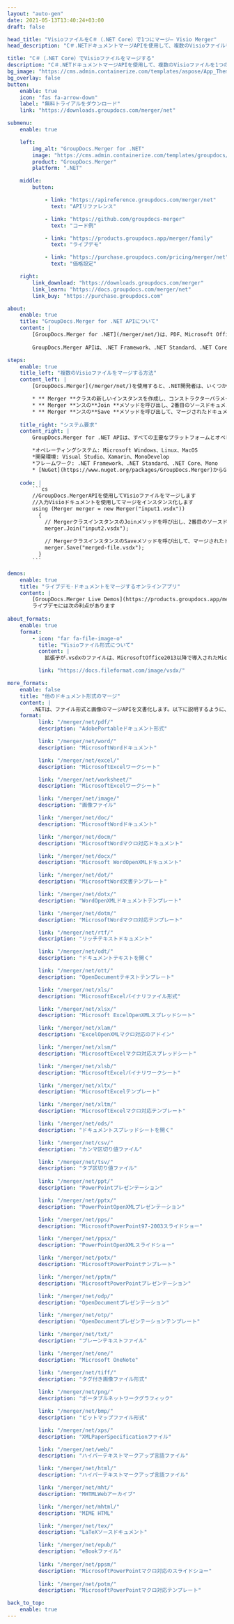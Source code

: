 ```yaml
---
layout: "auto-gen"
date: 2021-05-13T13:40:24+03:00
draft: false

head_title: "VisioファイルをC＃（.NET Core）で1つにマージ– Visio Merger"
head_description: "C＃.NETドキュメントマージAPIを使用して、複数のVisioファイルを1つのファイルにマージします。特定のページまたはページ範囲をさまざまなドキュメントから単一のドキュメントにマージします."

title: "C＃（.NET Core）でVisioファイルをマージする"
description: "C＃.NETドキュメントマージAPIを使用して、複数のVisioファイルを1つのファイルにマージします。選択したページまたはページ範囲をさまざまなソースドキュメントから単一の結果ドキュメントにマージします."
bg_image: "https://cms.admin.containerize.com/templates/aspose/App_Themes/V3/images/bg/header1.png"
bg_overlay: false
button:
    enable: true
    icon: "fas fa-arrow-down"
    label: "無料トライアルをダウンロード"
    link: "https://downloads.groupdocs.com/merger/net"

submenu:
    enable: true

    left:
        img_alt: "GroupDocs.Merger for .NET"
        image: "https://cms.admin.containerize.com/templates/groupdocs/images/product-logos/90x90-noborder/groupdocs-merger-net.png"
        product: "GroupDocs.Merger"
        platform: ".NET"

    middle:
        button:

            - link: "https://apireference.groupdocs.com/merger/net"
              text: "APIリファレンス"

            - link: "https://github.com/groupdocs-merger"
              text: "コード例"

            - link: "https://products.groupdocs.app/merger/family"
              text: "ライブデモ"

            - link: "https://purchase.groupdocs.com/pricing/merger/net"
              text: "価格設定"

    right:
        link_download: "https://downloads.groupdocs.com/merger"
        link_learn: "https://docs.groupdocs.com/merger/net"
        link_buy: "https://purchase.groupdocs.com"

about:
    enable: true
    title: "GroupDocs.Merger for .NET APIについて"
    content: |
        [GroupDocs.Merger for .NET](/merger/net/)は、PDF、Microsoft Office（Word、Excel、PowerPoint、OneNote）、OpenDocument、HTML、 .NETアプリケーション内の画像およびその他の多く。コードを数行追加するだけで、移動、削除、回転、スワップ、抽出、ドキュメント内のページの向きの変更など、いくつかのドキュメント操作を実行できます。ドキュメントマージAPIは、ドキュメントページを画像としてプレビューして、ページのドキュメント構造、フォーマット、コンテンツを分析することもサポートしています。
        
        GroupDocs.Merger APIは、.NET Framework、.NET Standard、.NET Core、Mono、Xamarinを含むすべての主要なオペレーティングシステムとプラットフォームで十分にサポートされています。

steps:
    enable: true
    title_left: "複数のVisioファイルをマージする方法"
    content_left: |
        [GroupDocs.Merger](/merger/net/)を使用すると、.NET開発者は、いくつかの簡単な手順を実装することで、アプリケーション内で2つ以上のVisioファイルを簡単にマージできます。

        * ** Merger **クラスの新しいインスタンスを作成し、コンストラクターパラメーターとしてソースドキュメントパスを渡します。
        * ** Merger **ンスの**Join **メソッドを呼び出し、2番目のソースドキュメントパスを渡します。
        * ** Merger **ンスの**Save **メソッドを呼び出して、マージされたドキュメントを保存します。
        
    title_right: "システム要求"
    content_right: |
        GroupDocs.Merger for .NET APIは、すべての主要なプラットフォームとオペレーティングシステムでサポートされています。以下のコードを実行する前に、システムに次の前提条件がインストールされていることを確認してください。

        *オペレーティングシステム: Microsoft Windows、Linux、MacOS
        *開発環境: Visual Studio、Xamarin、MonoDevelop
        *フレームワーク: .NET Framework、.NET Standard、.NET Core、Mono
        * [NuGet](https://www.nuget.org/packages/GroupDocs.Merger)からGroupDocs.Mergerfor.NETの最新バージョンをダウンロードします
        
    code: |
        ```cs
        //GroupDocs.MergerAPIを使用してVisioファイルをマージします
        //入力Visioドキュメントを使用してマージをインスタンス化します
        using (Merger merger = new Merger("input1.vsdx"))
          {
            // MergerクラスインスタンスのJoinメソッドを呼び出し、2番目のソースドキュメントパスを渡します
            merger.Join("input2.vsdx");
            
            // MergerクラスインスタンスのSaveメソッドを呼び出して、マージされたドキュメントを保存します
            merger.Save("merged-file.vsdx");
          }
        ```

demos:
    enable: true
    title: "ライブデモ-ドキュメントをマージするオンラインアプリ"
    content: |
        [GroupDocs.Merger Live Demos](https://products.groupdocs.app/merger/vsdx)Webサイトにアクセスして、現在複数のVisioファイルをマージします。  
        ライブデモには次の利点があります
        
about_formats:
    enable: true
    format:
        - icon: "far fa-file-image-o"
          title: "Visioファイル形式について"
          content: |
            拡張子が.vsdxのファイルは、MicrosoftOffice2013以降で導入されたMicrosoftVisioファイル形式を表します。これは、以前のバージョンのMicrosoftVisioでサポートされていたバイナリファイル形式.VSDを置き換えるために開発されました。また、Microsoft SharePoint Server2013のVisioServicesでもサポートされており、SharePointServerに公開するための中間ファイル形式は必要ありません。 Visioファイルは、ビジュアルオブジェクト、フローチャート、UMLダイアグラム、情報フロー、組織図、ソフトウェアダイアグラム、ネットワークレイアウト、データベースモデル、オブジェクトマッピング、およびその他の同様の情報を含む図面を作成するために使用されます。 Visioを使用して生成されたファイルは、PNG、BMP、PDFなどのさまざまなファイル形式にエクスポートすることもできます。

          link: "https://docs.fileformat.com/image/vsdx/"

more_formats:
    enable: false
    title: "他のドキュメント形式のマージ"
    content: |
        .NETは、ファイル形式と画像のマージAPIを文書化します。以下に説明するように、いくつかの一般的なファイル形式をマージします。
    format: 
          link: "/merger/net/pdf/"
          description: "AdobePortableドキュメント形式"

          link: "/merger/net/word/"
          description: "MicrosoftWordドキュメント"

          link: "/merger/net/excel/"
          description: "MicrosoftExcelワークシート"

          link: "/merger/net/worksheet/"
          description: "MicrosoftExcelワークシート"

          link: "/merger/net/image/"
          description: "画像ファイル"

          link: "/merger/net/doc/"
          description: "MicrosoftWordドキュメント"

          link: "/merger/net/docm/"
          description: "MicrosoftWordマクロ対応ドキュメント"

          link: "/merger/net/docx/"
          description: "Microsoft WordOpenXMLドキュメント"

          link: "/merger/net/dot/"
          description: "MicrosoftWord文書テンプレート"

          link: "/merger/net/dotx/"
          description: "WordOpenXMLドキュメントテンプレート"

          link: "/merger/net/dotm/"
          description: "MicrosoftWordマクロ対応テンプレート"

          link: "/merger/net/rtf/"
          description: "リッチテキストドキュメント"

          link: "/merger/net/odt/"
          description: "ドキュメントテキストを開く"

          link: "/merger/net/ott/"
          description: "OpenDocumentテキストテンプレート"

          link: "/merger/net/xls/"
          description: "MicrosoftExcelバイナリファイル形式"

          link: "/merger/net/xlsx/"
          description: "Microsoft ExcelOpenXMLスプレッドシート"

          link: "/merger/net/xlam/"
          description: "ExcelOpenXMLマクロ対応のアドイン"

          link: "/merger/net/xlsm/"
          description: "MicrosoftExcelマクロ対応スプレッドシート"

          link: "/merger/net/xlsb/"
          description: "MicrosoftExcelバイナリワークシート"

          link: "/merger/net/xltx/"
          description: "MicrosoftExcelテンプレート"

          link: "/merger/net/xltm/"
          description: "MicrosoftExcelマクロ対応テンプレート"

          link: "/merger/net/ods/"
          description: "ドキュメントスプレッドシートを開く"

          link: "/merger/net/csv/"
          description: "カンマ区切り値ファイル"

          link: "/merger/net/tsv/"
          description: "タブ区切り値ファイル"
        
          link: "/merger/net/ppt/"
          description: "PowerPointプレゼンテーション"

          link: "/merger/net/pptx/"
          description: "PowerPointOpenXMLプレゼンテーション"

          link: "/merger/net/pps/"
          description: "MicrosoftPowerPoint97-2003スライドショー"

          link: "/merger/net/ppsx/"
          description: "PowerPointOpenXMLスライドショー"

          link: "/merger/net/potx/"
          description: "MicrosoftPowerPointテンプレート"

          link: "/merger/net/pptm/"
          description: "MicrosoftPowerPointプレゼンテーション"

          link: "/merger/net/odp/"
          description: "OpenDocumentプレゼンテーション"

          link: "/merger/net/otp/"
          description: "OpenDocumentプレゼンテーションテンプレート"

          link: "/merger/net/txt/"
          description: "プレーンテキストファイル"

          link: "/merger/net/one/"
          description: "Microsoft OneNote"

          link: "/merger/net/tiff/"
          description: "タグ付き画像ファイル形式"
        
          link: "/merger/net/png/"
          description: "ポータブルネットワークグラフィック"

          link: "/merger/net/bmp/"
          description: "ビットマップファイル形式"

          link: "/merger/net/xps/"
          description: "XMLPaperSpecificationファイル"

          link: "/merger/net/web/"
          description: "ハイパーテキストマークアップ言語ファイル"

          link: "/merger/net/html/"
          description: "ハイパーテキストマークアップ言語ファイル"

          link: "/merger/net/mht/"
          description: "MHTMLWebアーカイブ"

          link: "/merger/net/mhtml/"
          description: "MIME HTML"

          link: "/merger/net/tex/"
          description: "LaTeXソースドキュメント"

          link: "/merger/net/epub/"
          description: "eBookファイル"
          
          link: "/merger/net/ppsm/"
          description: "MicrosoftPowerPointマクロ対応のスライドショー"
        
          link: "/merger/net/potm/"
          description: "MicrosoftPowerPointマクロ対応テンプレート"

back_to_top:
    enable: true
---
```

